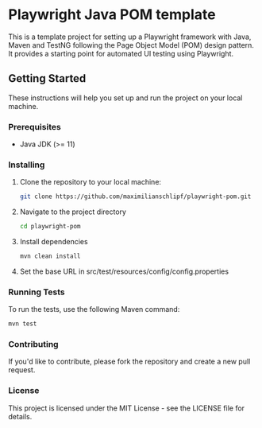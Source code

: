 # Playwright Java POM template

This is a template project for setting up a Playwright framework with Java, Maven and TestNG following the Page Object Model (POM) design pattern. It provides a starting point for automated UI testing using Playwright.

## Getting Started

These instructions will help you set up and run the project on your local machine.

### Prerequisites

- Java JDK (>= 11)

### Installing

1. Clone the repository to your local machine:

   ```bash
   git clone https://github.com/maximilianschlipf/playwright-pom.git
   ```
2. Navigate to the project directory

   ```bash
   cd playwright-pom
   ```
3. Install dependencies

    ```bash
    mvn clean install
    ```
4. Set the base URL in src/test/resources/config/config.properties 

### Running Tests

To run the tests, use the following Maven command:

```bash
mvn test
```

### Contributing

If you'd like to contribute, please fork the repository and create a new pull request.

### License

This project is licensed under the MIT License - see the LICENSE file for details.